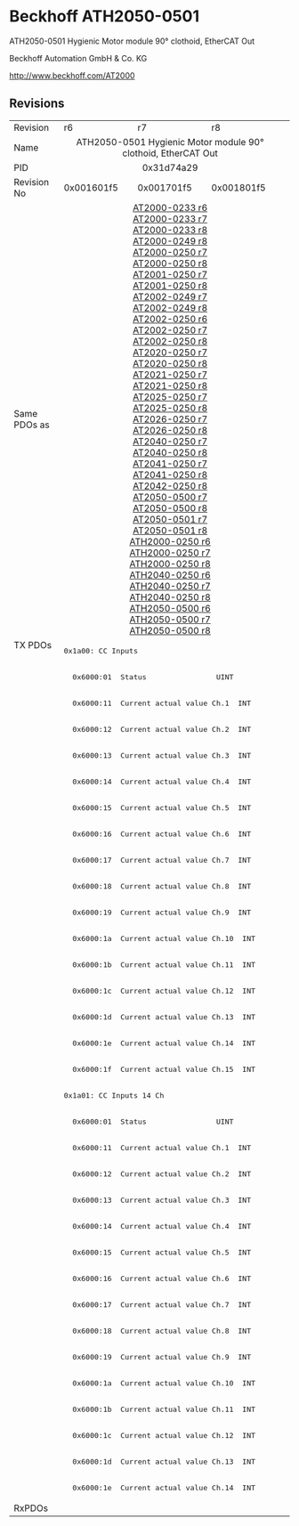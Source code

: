 # Beckhoff ATH2050-0501

ATH2050-0501 Hygienic Motor module 90° clothoid, EtherCAT Out

Beckhoff Automation GmbH & Co. KG

http://www.beckhoff.com/AT2000

## Revisions
<table>
<tr>
<td>Revision</td>
<td>r6</td>
<td>r7</td>
<td>r8</td>
</tr>
<tr>
<td>Name</td>
<td colspan=3 align="center">ATH2050-0501 Hygienic Motor module 90° clothoid, EtherCAT Out</td>
</tr>
<tr>
<td>PID</td>
<td colspan=3 align="center">0x31d74a29</td>
</tr>
<tr>
<td>Revision No</td>
<td>0x001601f5</td>
<td>0x001701f5</td>
<td>0x001801f5</td>
</tr>
<tr>
<td>Same PDOs as</td>
<td colspan=3 align="center"><a href="AT2000-0233.md">AT2000-0233 r6</a><br/><a href="AT2000-0233.md">AT2000-0233 r7</a><br/><a href="AT2000-0233.md">AT2000-0233 r8</a><br/><a href="AT2000-0249.md">AT2000-0249 r8</a><br/><a href="AT2000-0250.md">AT2000-0250 r7</a><br/><a href="AT2000-0250.md">AT2000-0250 r8</a><br/><a href="AT2001-0250.md">AT2001-0250 r7</a><br/><a href="AT2001-0250.md">AT2001-0250 r8</a><br/><a href="AT2002-0249.md">AT2002-0249 r7</a><br/><a href="AT2002-0249.md">AT2002-0249 r8</a><br/><a href="AT2002-0250.md">AT2002-0250 r6</a><br/><a href="AT2002-0250.md">AT2002-0250 r7</a><br/><a href="AT2002-0250.md">AT2002-0250 r8</a><br/><a href="AT2020-0250.md">AT2020-0250 r7</a><br/><a href="AT2020-0250.md">AT2020-0250 r8</a><br/><a href="AT2021-0250.md">AT2021-0250 r7</a><br/><a href="AT2021-0250.md">AT2021-0250 r8</a><br/><a href="AT2025-0250.md">AT2025-0250 r7</a><br/><a href="AT2025-0250.md">AT2025-0250 r8</a><br/><a href="AT2026-0250.md">AT2026-0250 r7</a><br/><a href="AT2026-0250.md">AT2026-0250 r8</a><br/><a href="AT2040-0250.md">AT2040-0250 r7</a><br/><a href="AT2040-0250.md">AT2040-0250 r8</a><br/><a href="AT2041-0250.md">AT2041-0250 r7</a><br/><a href="AT2041-0250.md">AT2041-0250 r8</a><br/><a href="AT2042-0250.md">AT2042-0250 r8</a><br/><a href="AT2050-0500.md">AT2050-0500 r7</a><br/><a href="AT2050-0500.md">AT2050-0500 r8</a><br/><a href="AT2050-0501.md">AT2050-0501 r7</a><br/><a href="AT2050-0501.md">AT2050-0501 r8</a><br/><a href="ATH2000-0250.md">ATH2000-0250 r6</a><br/><a href="ATH2000-0250.md">ATH2000-0250 r7</a><br/><a href="ATH2000-0250.md">ATH2000-0250 r8</a><br/><a href="ATH2040-0250.md">ATH2040-0250 r6</a><br/><a href="ATH2040-0250.md">ATH2040-0250 r7</a><br/><a href="ATH2040-0250.md">ATH2040-0250 r8</a><br/><a href="ATH2050-0500.md">ATH2050-0500 r6</a><br/><a href="ATH2050-0500.md">ATH2050-0500 r7</a><br/><a href="ATH2050-0500.md">ATH2050-0500 r8</a></td>
</tr>
<tr>
<td rowspan=33 valign=top>TX PDOs</td>
<td colspan=3 align="left"><pre>0x1a00: CC Inputs</pre></td>
<td></td>
</tr>
<tr>
<td colspan=3 align="left"><pre>  0x6000:01  Status                UINT</pre></td>
</tr>
<tr>
<td colspan=3 align="left"><pre>  0x6000:11  Current actual value Ch.1  INT</pre></td>
</tr>
<tr>
<td colspan=3 align="left"><pre>  0x6000:12  Current actual value Ch.2  INT</pre></td>
</tr>
<tr>
<td colspan=3 align="left"><pre>  0x6000:13  Current actual value Ch.3  INT</pre></td>
</tr>
<tr>
<td colspan=3 align="left"><pre>  0x6000:14  Current actual value Ch.4  INT</pre></td>
</tr>
<tr>
<td colspan=3 align="left"><pre>  0x6000:15  Current actual value Ch.5  INT</pre></td>
</tr>
<tr>
<td colspan=3 align="left"><pre>  0x6000:16  Current actual value Ch.6  INT</pre></td>
</tr>
<tr>
<td colspan=3 align="left"><pre>  0x6000:17  Current actual value Ch.7  INT</pre></td>
</tr>
<tr>
<td colspan=3 align="left"><pre>  0x6000:18  Current actual value Ch.8  INT</pre></td>
</tr>
<tr>
<td colspan=3 align="left"><pre>  0x6000:19  Current actual value Ch.9  INT</pre></td>
</tr>
<tr>
<td colspan=3 align="left"><pre>  0x6000:1a  Current actual value Ch.10  INT</pre></td>
</tr>
<tr>
<td colspan=3 align="left"><pre>  0x6000:1b  Current actual value Ch.11  INT</pre></td>
</tr>
<tr>
<td colspan=3 align="left"><pre>  0x6000:1c  Current actual value Ch.12  INT</pre></td>
</tr>
<tr>
<td colspan=3 align="left"><pre>  0x6000:1d  Current actual value Ch.13  INT</pre></td>
</tr>
<tr>
<td colspan=3 align="left"><pre>  0x6000:1e  Current actual value Ch.14  INT</pre></td>
</tr>
<tr>
<td colspan=3 align="left"><pre>  0x6000:1f  Current actual value Ch.15  INT</pre></td>
</tr>
<tr>
<td colspan=3 align="left"><pre>0x1a01: CC Inputs 14 Ch</pre></td>
</tr>
<tr>
<td colspan=3 align="left"><pre>  0x6000:01  Status                UINT</pre></td>
</tr>
<tr>
<td colspan=3 align="left"><pre>  0x6000:11  Current actual value Ch.1  INT</pre></td>
</tr>
<tr>
<td colspan=3 align="left"><pre>  0x6000:12  Current actual value Ch.2  INT</pre></td>
</tr>
<tr>
<td colspan=3 align="left"><pre>  0x6000:13  Current actual value Ch.3  INT</pre></td>
</tr>
<tr>
<td colspan=3 align="left"><pre>  0x6000:14  Current actual value Ch.4  INT</pre></td>
</tr>
<tr>
<td colspan=3 align="left"><pre>  0x6000:15  Current actual value Ch.5  INT</pre></td>
</tr>
<tr>
<td colspan=3 align="left"><pre>  0x6000:16  Current actual value Ch.6  INT</pre></td>
</tr>
<tr>
<td colspan=3 align="left"><pre>  0x6000:17  Current actual value Ch.7  INT</pre></td>
</tr>
<tr>
<td colspan=3 align="left"><pre>  0x6000:18  Current actual value Ch.8  INT</pre></td>
</tr>
<tr>
<td colspan=3 align="left"><pre>  0x6000:19  Current actual value Ch.9  INT</pre></td>
</tr>
<tr>
<td colspan=3 align="left"><pre>  0x6000:1a  Current actual value Ch.10  INT</pre></td>
</tr>
<tr>
<td colspan=3 align="left"><pre>  0x6000:1b  Current actual value Ch.11  INT</pre></td>
</tr>
<tr>
<td colspan=3 align="left"><pre>  0x6000:1c  Current actual value Ch.12  INT</pre></td>
</tr>
<tr>
<td colspan=3 align="left"><pre>  0x6000:1d  Current actual value Ch.13  INT</pre></td>
</tr>
<tr>
<td colspan=3 align="left"><pre>  0x6000:1e  Current actual value Ch.14  INT</pre></td>
</tr>
<tr>
<td>RxPDOs</td>
<td colspan=3 align="left"></td>
</tr>
</table>
